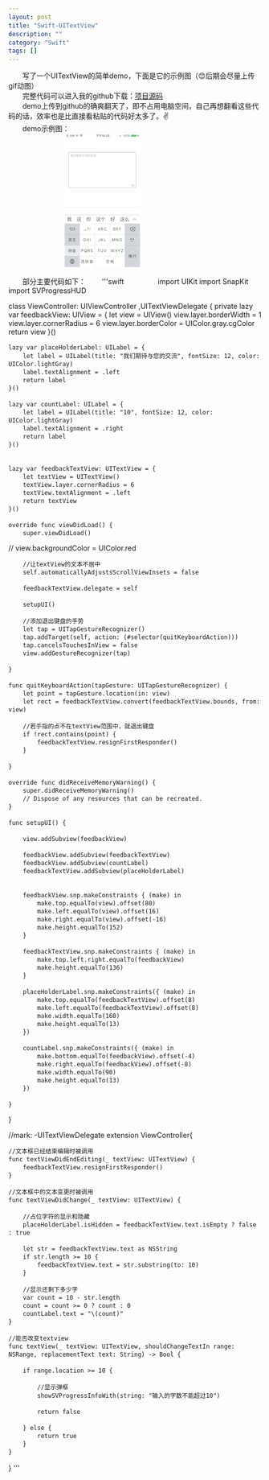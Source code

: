 ```yaml
---
layout: post
title: "Swift-UITextView"
description: ""
category: "Swift"
tags: []
---
```


　　写了一个UITextView的简单demo，下面是它的示例图（😊后期会尽量上传gif动图）  
　　完整代码可以进入我的github下载：[项目源码]( https://github.com/yanmai/swift-UITextViewDemo.git )     
　　demo上传到github的确爽翻天了，即不占用电脑空间，自己再想翻看这些代码的话，效率也是比直接看粘贴的代码好太多了。✌️  
　　demo示例图：  
　　　　　　　　![示例图](/images/2017/textView.PNG)

　　部分主要代码如下：
　　'''swift
　　
　　
import UIKit
import SnapKit
import SVProgressHUD

class ViewController: UIViewController ,UITextViewDelegate {
    private lazy var feedbackView: UIView = {
        let view = UIView()
        view.layer.borderWidth = 1
        view.layer.cornerRadius = 6
        view.layer.borderColor = UIColor.gray.cgColor
        return view
    }()
    
    lazy var placeHolderLabel: UILabel = {
        let label = UILabel(title: "我们期待与您的交流", fontSize: 12, color: UIColor.lightGray)
        label.textAlignment = .left
        return label
    }()
    
    lazy var countLabel: UILabel = {
        let label = UILabel(title: "10", fontSize: 12, color: UIColor.lightGray)
        label.textAlignment = .right
        return label
    }()
    
    
    lazy var feedbackTextView: UITextView = {
        let textView = UITextView()
        textView.layer.cornerRadius = 6
        textView.textAlignment = .left
        return textView
    }()

    override func viewDidLoad() {
        super.viewDidLoad()
//        view.backgroundColor = UIColor.red
        
        //让textView的文本不居中
        self.automaticallyAdjustsScrollViewInsets = false
        
        feedbackTextView.delegate = self
        
        setupUI()
        
        //添加退出键盘的手势
        let tap = UITapGestureRecognizer()
        tap.addTarget(self, action: (#selector(quitKeyboardAction)))
        tap.cancelsTouchesInView = false
        view.addGestureRecognizer(tap)
        
    }
    
    func quitKeyboardAction(tapGesture: UITapGestureRecognizer) {
        let point = tapGesture.location(in: view)
        let rect = feedbackTextView.convert(feedbackTextView.bounds, from: view)
        
        //若手指的点不在textView范围中，就退出键盘
        if !rect.contains(point) {
            feedbackTextView.resignFirstResponder()
        }
        
    }

    override func didReceiveMemoryWarning() {
        super.didReceiveMemoryWarning()
        // Dispose of any resources that can be recreated.
    }
    
    func setupUI() {
        
        view.addSubview(feedbackView)
        
        feedbackView.addSubview(feedbackTextView)
        feedbackView.addSubview(countLabel)
        feedbackTextView.addSubview(placeHolderLabel)
        
        
        feedbackView.snp.makeConstraints { (make) in
            make.top.equalTo(view).offset(80)
            make.left.equalTo(view).offset(16)
            make.right.equalTo(view).offset(-16)
            make.height.equalTo(152)
        }
        
        feedbackTextView.snp.makeConstraints { (make) in
            make.top.left.right.equalTo(feedbackView)
            make.height.equalTo(136)
        }
        
        placeHolderLabel.snp.makeConstraints({ (make) in
            make.top.equalTo(feedbackTextView).offset(8)
            make.left.equalTo(feedbackTextView).offset(8)
            make.width.equalTo(160)
            make.height.equalTo(13)
        })
        
        countLabel.snp.makeConstraints({ (make) in
            make.bottom.equalTo(feedbackView).offset(-4)
            make.right.equalTo(feedbackView).offset(-8)
            make.width.equalTo(90)
            make.height.equalTo(13)
        })
        
    }

}

//mark: -UITextViewDelegate
extension ViewController{

    //文本框已经结束编辑时被调用
    func textViewDidEndEditing(_ textView: UITextView) {
        feedbackTextView.resignFirstResponder()
    }
    
    //文本框中的文本变更时被调用
    func textViewDidChange(_ textView: UITextView) {
        
        //占位字符的显示和隐藏
        placeHolderLabel.isHidden = feedbackTextView.text.isEmpty ? false : true

        let str = feedbackTextView.text as NSString
        if str.length >= 10 {
            feedbackTextView.text = str.substring(to: 10)
        }
        
        //显示还剩下多少字
        var count = 10 - str.length
        count = count >= 0 ? count : 0
        countLabel.text = "\(count)"
    }
    
    //能否改变textview
    func textView(_ textView: UITextView, shouldChangeTextIn range: NSRange, replacementText text: String) -> Bool {
        
        if range.location >= 10 {
            
            //显示弹框
            showSVProgressInfoWith(string: "输入的字数不能超过10")

            return false
            
        } else {
            return true
        }
    }

}
'''
　　
